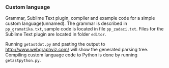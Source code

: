 ### Custom language

Grammar, Sublime Text plugin, compiler and example code for a simple custom language(unnamed). The grammar is described in ```pp_gramatika.txt```, sample code is located in file ```pp_zadaci.txt```. Files for the Sublime Text plugin are located in folder ```editor```.  

Running ```getastdot.py``` and pasting the output to http://www.webgraphviz.com/ will show the generated parsing tree. Compiling custom language code to Python is done by running ```getastpython.py```.

